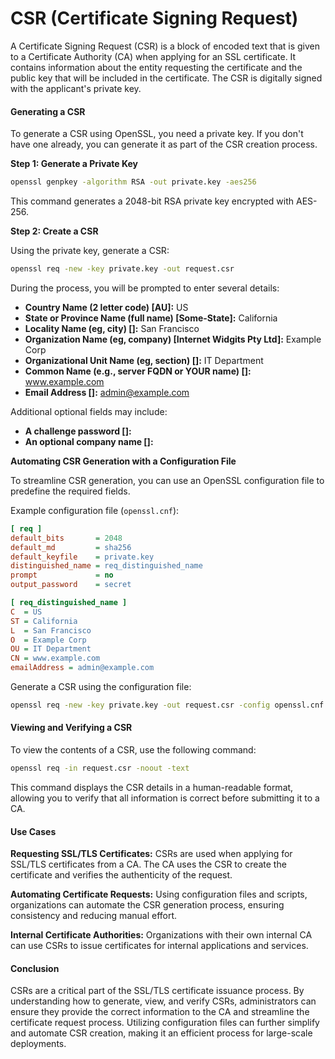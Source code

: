 # CSR (Certificate Signing Request)
A Certificate Signing Request (CSR) is a block of encoded text that is given to a Certificate Authority (CA) when applying for an SSL certificate. It contains information about the entity requesting the certificate and the public key that will be included in the certificate. The CSR is digitally signed with the applicant's private key.

#### Generating a CSR
To generate a CSR using OpenSSL, you need a private key. If you don't have one already, you can generate it as part of the CSR creation process.

**Step 1: Generate a Private Key**

```sh
openssl genpkey -algorithm RSA -out private.key -aes256
```

This command generates a 2048-bit RSA private key encrypted with AES-256.

**Step 2: Create a CSR**

Using the private key, generate a CSR:

```sh
openssl req -new -key private.key -out request.csr
```

During the process, you will be prompted to enter several details:

- **Country Name (2 letter code) [AU]:** US
- **State or Province Name (full name) [Some-State]:** California
- **Locality Name (eg, city) []:** San Francisco
- **Organization Name (eg, company) [Internet Widgits Pty Ltd]:** Example Corp
- **Organizational Unit Name (eg, section) []:** IT Department
- **Common Name (e.g., server FQDN or YOUR name) []:** www.example.com
- **Email Address []:** admin@example.com

Additional optional fields may include:
- **A challenge password []:**
- **An optional company name []:**

**Automating CSR Generation with a Configuration File**

To streamline CSR generation, you can use an OpenSSL configuration file to predefine the required fields.

Example configuration file (`openssl.cnf`):

```ini
[ req ]
default_bits       = 2048
default_md         = sha256
default_keyfile    = private.key
distinguished_name = req_distinguished_name
prompt             = no
output_password    = secret

[ req_distinguished_name ]
C  = US
ST = California
L  = San Francisco
O  = Example Corp
OU = IT Department
CN = www.example.com
emailAddress = admin@example.com
```

Generate a CSR using the configuration file:

```sh
openssl req -new -key private.key -out request.csr -config openssl.cnf
```

#### Viewing and Verifying a CSR

To view the contents of a CSR, use the following command:

```sh
openssl req -in request.csr -noout -text
```

This command displays the CSR details in a human-readable format, allowing you to verify that all information is correct before submitting it to a CA.

#### Use Cases
**Requesting SSL/TLS Certificates:**
CSRs are used when applying for SSL/TLS certificates from a CA. The CA uses the CSR to create the certificate and verifies the authenticity of the request.

**Automating Certificate Requests:**
Using configuration files and scripts, organizations can automate the CSR generation process, ensuring consistency and reducing manual effort.

**Internal Certificate Authorities:**
Organizations with their own internal CA can use CSRs to issue certificates for internal applications and services.

#### Conclusion
CSRs are a critical part of the SSL/TLS certificate issuance process. By understanding how to generate, view, and verify CSRs, administrators can ensure they provide the correct information to the CA and streamline the certificate request process. Utilizing configuration files can further simplify and automate CSR creation, making it an efficient process for large-scale deployments.
